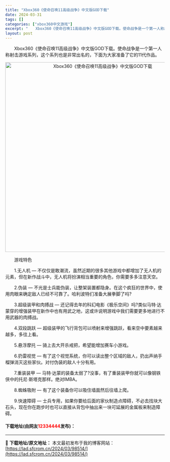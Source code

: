 ```yaml
---
title: "Xbox360《使命召唤11高级战争》中文版GOD下载"
date: 2024-03-31
tags: []
categories: ["xbox360中文游戏"]
excerpt: "　　Xbox360《使命召唤11高级战争》中文版GOD下载。使命战争是一个第一人称射击游戏系列，这个系列也是非常出名的，下面为大家准备了它的11代作品。 　　游戏特色 　　1.无人机 &mdash; 不仅仅是敢潮流，虽然近期的很多其他游戏中都增加了无人机的元素，但在新作战斗中，无人机将扮演相当重要的&hellip;"
layout: post
---
```


 <p>　　Xbox360《使命召唤11高级战争》中文版GOD下载。使命战争是一个第一人称射击游戏系列，这个系列也是非常出名的，下面为大家准备了它的11代作品。</p> <p align="center"><img align="" border="0" src="https://lad.sfcrom.cn/wp-content/uploads/2024/03/20240330_66083e3b25e89.webp" width="600" alt="Xbox360《使命召唤11高级战争》中文版GOD下载" /></p> <p>　　游戏特色</p> <p>　　1.无人机 &mdash; 不仅仅是敢潮流，虽然近期的很多其他游戏中都增加了无人机的元素，但在新作战斗中，无人机将扮演相当重要的角色，你需要多多注意天空。</p> <p>　　2.伪装 &mdash; 不光是士兵能伪装，让整架装置都隐身。在这个疯狂的世界中，使用肉眼来确定敌人已经不可靠了。哈利波特们准备大展拳脚了吗?</p> <p>　　3.超级装甲和肉搏战 &mdash; 还记得去年的科幻电影《极乐空间》吗?类似马特&middot;达蒙穿的增强装甲在新作中也有用武之地，这或许说明游戏中我们需要更多地进行不用武器的肉搏战。</p> <p>　　4.双段跳跃 &mdash; 超级装甲的飞行背包可以喷射来增强跳跃，看来空中要素越来越多，多往上看。</p> <p>　　5.悬浮摩托 &mdash; 骑上去大开杀戒把，希望能增加赛车小游戏。</p> <p>　　6.扔雷视觉 &mdash; 有了这个视觉系统，你可以读出整个区域的敌人，扔出声纳手榴弹消灭这些家伙。对付伪装的敌人十分有用。</p> <p>　　7.重装装甲 &mdash; 马特&middot;达蒙的装备太弱了?没事，有了重装装甲你就可以像钢铁侠中的托尼&middot;斯塔克那样。绝对IMBA。</p> <p>　　8.蜘蛛吸附 &mdash; 有了这个装备你可以吸住墙面然后往墙上爬。</p> <p>　　9.快速障碍 &mdash; 士兵专用，如果你要给后面的家伙制造点障碍，不必去找块大石头，现在你在跑步时也可以直接从背包中抽出来一块可延展的金属板来制造障碍。</p> <p><h4>下载地址(由网友<font color="red">12334444</font>发布)：</h4></p> 

---
📖 **下载地址/原文地址：** 本文最初发布于我的博客网站：[https://lad.sfcrom.cn/2024/03/98514/](https://lad.sfcrom.cn/2024/03/98514/)
